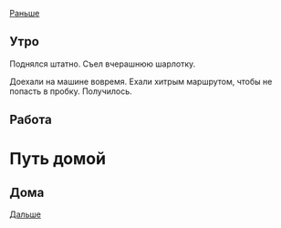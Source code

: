 [Раньше](2020.06.29.md)  
## Утро
Поднялся штатно. Съел вчерашнюю шарлотку.

Доехали на машине вовремя. Ехали хитрым маршрутом, чтобы не попасть в пробку. Получилось.
## Работа
# Путь домой
## Дома
[Дальше](2020.07.01.md)
